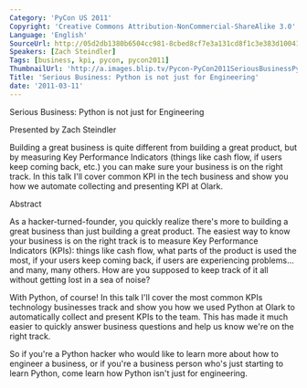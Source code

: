 ```yaml
---
Category: 'PyCon US 2011'
Copyright: 'Creative Commons Attribution-NonCommercial-ShareAlike 3.0'
Language: 'English'
SourceUrl: http://05d2db1380b6504cc981-8cbed8cf7e3a131cd8f1c3e383d10041.r93.cf2.rackcdn.com/pycon-us-2011/444_serious-business-python-is-not-just-for-engineering.mp4
Speakers: [Zach Steindler]
Tags: [business, kpi, pycon, pycon2011]
ThumbnailUrl: 'http://a.images.blip.tv/Pycon-PyCon2011SeriousBusinessPythonIsNotJustForEngineering609.png'
Title: 'Serious Business: Python is not just for Engineering'
date: '2011-03-11'
---
```

Serious Business: Python is not just for Engineering

Presented by Zach Steindler

Building a great business is quite different from building a great product,
but by measuring Key Performance Indicators (things like cash flow, if users
keep coming back, etc.) you can make sure your business is on the right track.
In this talk I'll cover common KPI in the tech business and show you how we
automate collecting and presenting KPI at Olark.

Abstract

As a hacker-turned-founder, you quickly realize there's more to building a
great business than just building a great product. The easiest way to know
your business is on the right track is to measure Key Performance Indicators
(KPIs): things like cash flow, what parts of the product is used the most, if
your users keep coming back, if users are experiencing problems... and many,
many others. How are you supposed to keep track of it all without getting lost
in a sea of noise?

With Python, of course! In this talk I'll cover the most common KPIs
technology businesses track and show you how we used Python at Olark to
automatically collect and present KPIs to the team. This has made it much
easier to quickly answer business questions and help us know we're on the
right track.

So if you're a Python hacker who would like to learn more about how to
engineer a business, or if you're a business person who's just starting to
learn Python, come learn how Python isn't just for engineering.


